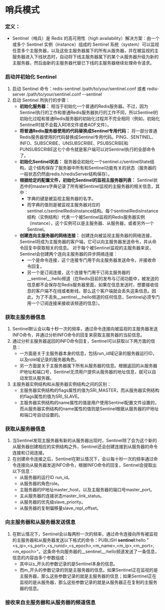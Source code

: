 # 哨兵模式

### 定义：
- Sentinel（哨兵）是 Redis 的高可用性（high availability）解决方案：由一个或多个 Sentinel 实例（instance）组成的 Sentinel 系统（system）可以监视任意多个主服务器，以及这些主服务器属下的所有从服务器，并在被监视的主服务器进入下线状态时，自动将下线主服务器属下的某个从服务器升级为新的主服务器，然后由新的主服务器代替已下线的主服务器继续处理命令请求。

### 启动并初始化 Sentinel

1. 启动 Sentinel 命令：redis-sentinel /path/to/your/sentinel.conf 或者 redis-server /path/to/your/sentinel.conf --sentinel
2. 启动 Sentinel 所执行的步骤：
    - **初始化服务器：**
       相当于初始化一个普通的Redis服务器。不过，因为Sentinel执行的工作和普通Redis服务器执行的工作不同，所以Sentinel的初始化过程和普通Redis服务器的初始化过程并不完全相同（例如，初始化Sentinel时就不会载入RDB文件或者AOF文件）。
    - **将普通Redis服务器使用的代码替换成Sentinel专用代码：**
        将一部分普通Redis服务器使用的代码替换成Sentinel专用代码。PING、SENTINEL、INFO、SUBSCRIBE、UNSUBSCRIBE、PSUBSCRIBE和PUNSUBSCRIBE这七个命令就是客户端可以对Sentinel执行的全部命令了。
    - **初始化Sentinel状态：**
        服务器会初始化一个sentinel.c/sentinelState结构，这个结构保存了服务器中所有和Sentinel功能有关的状态（服务器的一般状态仍然由redis.h/redisServer结构保存）。
    - **根据给定的配置文件，初始化Sentinel的监视主服务器列表：**
        Sentinel状态中的masters字典记录了所有被Sentinel监视的主服务器的相关信息，其中：
        - 字典的键是被监视主服务器的名字。
        - 而字典的值则是被监视主服务器对应的sentinel.c/sentinelRedisInstance结构。每个sentinelRedisInstance结构（实例结构）代表一个被Sentinel监视的Redis服务器实例（instance），这个实例可以是主服务器、从服务器，或者另外一个Sentinel。
    - **创建连向主服务器的网络连接：**
        创建连向被监视主服务器的网络连接，Sentinel将成为主服务器的客户端，它可以向主服务器发送命令，并从命令回复中获取相关的信息。
        对于每个被Sentinel监视的主服务器来说，Sentinel会创建两个连向主服务器的异步网络连接：
        - 一个是命令连接，这个连接专门用于向主服务器发送命令，并接收命令回复。
        - 另一个是订阅连接，这个连接专门用于订阅主服务器的__sentinel__:hello频道（在Redis目前的发布与订阅功能中，被发送的信息都不会保存在Redis服务器里面，如果在信息发送时，想要接收信息的客户端不在线或者断线，那么这个客户端就会丢失这条信息。因此，为了不丢失__sentinel__:hello频道的任何信息，Sentinel必须专门用一个订阅连接来接收该频道的信息）。

### 获取主服务器信息

1. Sentinel默认会以每十秒一次的频率，通过命令连接向被监视的主服务器发送INFO命令，并通过分析INFO命令的回复来获取主服务器的当前信息。
2. 通过分析主服务器返回的INFO命令回复，Sentinel可以获取以下两方面的信息：
    - 一方面是关于主服务器本身的信息，包括run_id域记录的服务器运行ID，以及role域记录的服务器角色。
    - 另一方面是关于主服务器属下所有从服务器的信息。根据返回的从服务器IP地址和端口号，Sentinel无须用户提供从服务器的地址信息，就可以自动发现从服务器。
3. 主服务器实例结构和从服务器实例结构之间的区别：
    - 主服务器实例结构的flags属性的值为SRI_MASTER，而从服务器实例结构的flags属性的值为SRI_SLAVE。
    - 主服务器实例结构的name属性的值是用户使用Sentinel配置文件设置的，而从服务器实例结构的name属性的值则是Sentinel根据从服务器的IP地址和端口号自动设置的。

### 获取从服务器信息

1. 当Sentinel发现主服务器有新的从服务器出现时，Sentinel除了会为这个新的从服务器创建相应的实例结构之外，Sentinel还会创建连接到从服务器的命令连接和订阅连接。
2. 在创建命令连接之后，Sentinel在默认情况下，会以每十秒一次的频率通过命令连接向从服务器发送INFO命令，根据INFO命令的回复，Sentinel会提取出以下信息：
    - 从服务器的运行ID run_id。
    - 从服务器的角色role。
    - 主服务器的IP地址master_host，以及主服务器的端口号master_port。
    - 主从服务器的连接状态master_link_status。
    - 从服务器的优先级slave_priority。
    - 从服务器的复制偏移量slave_repl_offset。

### 向主服务器和从服务器发送信息

1. 在默认情况下，Sentinel会以每两秒一次的频率，通过命令连接向所有被监视的主服务器和从服务器发送以下格式的命令：PUBLISH __sentinel__:hello "<s_ip>,<s_port>,<s_runid>,<s_epoch>,<m_name>,<m_ip>,<m_port>,<m_epoch>"。这条命令向服务器的__sentinel__:hello频道发送了一条信息，信息的内容由多个参数组成：
    - 其中以s_开头的参数记录的是Sentinel本身的信息。
    - 而m_开头的参数记录的则是主服务器的信息。如果Sentinel正在监视的是主服务器，那么这些参数记录的就是主服务器的信息；如果Sentinel正在监视的是从服务器，那么这些参数记录的就是从服务器正在复制的主服务器的信息。

### 接收来自主服务器和从服务器的频道信息

